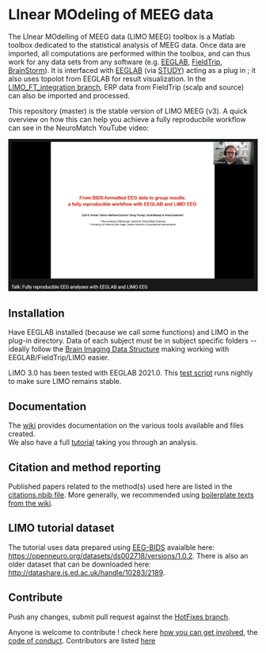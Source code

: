 # LInear MOdeling of MEEG data

The LInear MOdelling of MEEG data (LIMO MEEG) toolbox is a Matlab toolbox dedicated to the statistical analysis of MEEG data. Once data are imported, all computations are performed within the toolbox, and can thus work for any data sets from any software (e.g. [EEGLAB](https://sccn.ucsd.edu/eeglab/), [FieldTrip](http://www.fieldtriptoolbox.org/), [BrainStorm](https://neuroimage.usc.edu/brainstorm/)). It is interfaced with [EEGLAB](https://sccn.ucsd.edu/eeglab/) (via [STUDY](https://eeglab.org/tutorials/10_Group_analysis/working_with_study_designs.html)) acting as a plug in ; it also uses topolot from EEGLAB for result visualization. In the [LIMO_FT_integration branch](https://github.com/LIMO-EEG-Toolbox/limo_tools/tree/LIMO_FT_integration), ERP data from FieldTrip (scalp and source) can also be imported and processed.

This repository (master) is the stable version of LIMO MEEG (v3). A quick overview on how this can help you achieve a fully reproducbile workflow can see in the NeuroMatch YouTube video:  

[![BIDS-EEGLAB-LIMO-Workflow](https://github.com/LIMO-EEG-Toolbox/limo_meeg/blob/master/resources/images/nm.jpg)](https://youtu.be/fx6KIOh-jk0 "BIDS-EEGLAB-LIMO-Workflow")  

## Installation

Have EEGLAB installed (because we call some functions) and LIMO in the plug-in directory.
Data of each subject must be in subject specific folders -- ideally follow the [Brain Imaging Data Structure](https://bids.neuroimaging.io/) making working with EEGLAB/FieldTrip/LIMO easier.

LIMO 3.0 has been tested with EEGLAB 2021.0. This [test script](https://github.com/sccn/eeglab-testcases/blob/master/unittesting_limo/limo_preproc_stats_hw.m) runs nightly to make sure LIMO remains stable.

## Documentation
The [wiki](https://github.com/LIMO-EEG-Toolbox/limo_eeg/wiki) provides documentation on the various tools available and files created.  
We also have a full [tutorial](https://github.com/LIMO-EEG-Toolbox/limo_meeg/wiki) taking you through an analysis.

## Citation and method reporting
Published papers related to the method(s) used here are listed in the [citations.nbib file](https://github.com/LIMO-EEG-Toolbox/limo_tools/blob/master/citations.nbib). More generally, we recommended using [boilerplate texts from the wiki](https://github.com/LIMO-EEG-Toolbox/limo_tools/wiki/Reporting-results-differs-with-the-method-used).

## LIMO tutorial dataset
The tutorial uses data prepared using [EEG-BIDS](https://www.nature.com/articles/s41597-019-0104-8) avaialble here: https://openneuro.org/datasets/ds002718/versions/1.0.2.
There is also an older dataset that can be downloaded here: http://datashare.is.ed.ac.uk/handle/10283/2189. 

## Contribute

Push any changes, submit pull request against the [HotFixes branch](https://github.com/LIMO-EEG-Toolbox/limo_tools/tree/HotFixes).

Anyone is welcome to contribute ! check here [how you can get involved](https://github.com/LIMO-EEG-Toolbox/limo_eeg/blob/master/contributing.md), the [code of conduct](https://github.com/LIMO-EEG-Toolbox/limo_eeg/blob/master/code_of_conduct.md). Contributors are listed [here](https://github.com/LIMO-EEG-Toolbox/limo_eeg/blob/master/contributors.md)
